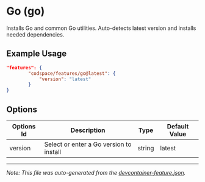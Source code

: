 
# Go (go)

Installs Go and common Go utilities. Auto-detects latest version and installs needed dependencies.

## Example Usage

```json
"features": {
        "codspace/features/go@latest": {
            "version": "latest"
        }
}
```

## Options

| Options Id | Description | Type | Default Value |
|-----|-----|-----|-----|
| version | Select or enter a Go version to install | string | latest |

---

_Note: This file was auto-generated from the [devcontainer-feature.json](./devcontainer-feature.json)._

